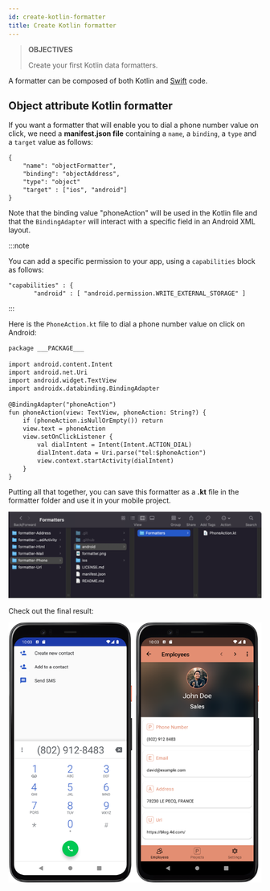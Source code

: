 ```yaml
---
id: create-kotlin-formatter
title: Create Kotlin formatter
---
```


> **OBJECTIVES**
> 
> Create your first Kotlin data formatters.

A formatter can be composed of both Kotlin and [Swift](create-swift-formatter.md) code.

## Object attribute Kotlin formatter

If you want a formatter that will enable you to dial a phone number value on click, we need a **manifest.json file** containing a `name`, a `binding`, a `type` and a `target` value as follows:

```4d
{
    "name": "objectFormatter",
    "binding": "objectAddress",
    "type": "object" 
    "target" : ["ios", "android"]
}

```

Note that the binding value "phoneAction" will be used in the Kotlin file and that the `BindingAdapter` will interact with a specific field in an Android XML layout.

:::note

You can add a specific permission to your app, using a `capabilities` block as follows:

 ```4d
 "capabilities" : {
        "android" : [ "android.permission.WRITE_EXTERNAL_STORAGE" ]
```

:::

Here is the `PhoneAction.kt` file to dial a phone number value on click on Android:

```4d
package ___PACKAGE___

import android.content.Intent
import android.net.Uri
import android.widget.TextView
import androidx.databinding.BindingAdapter

@BindingAdapter("phoneAction")
fun phoneAction(view: TextView, phoneAction: String?) {
    if (phoneAction.isNullOrEmpty()) return
    view.text = phoneAction
    view.setOnClickListener {
        val dialIntent = Intent(Intent.ACTION_DIAL)
        dialIntent.data = Uri.parse("tel:$phoneAction")
        view.context.startActivity(dialIntent)
    }
}
```
Putting all that together, you can save this formatter as a **.kt** file in the formatter folder and use it in your mobile project.

![Architecture](img/phoneAction_dir.png)

Check out the final result:

![Final result](img/rendu-android.png)

